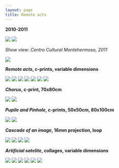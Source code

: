 ```yaml
---
layout: page
title: Remote acts
---
```

**2010-2011**

<img src="/public/tira branca fina.png">

<img src="/public/actos remotos geral(7).jpg">

_Show view: Centro Cultural Montehermoso, 2011_

<img src="/public/Screen Shot 2018-03-07 at 11.43.36.png">

**_Remote acts_, c-prints, variable dimensions**

<img src="/public/actos remotos geral(4).jpg">

<img src="/public/farrallyHall final 100x155_bea 40x25 para PILAR.jpg">

<img src="/public/2velas pyromagnet portfolio.jpg">

<img src="/public/mirage flugplatz werneuchen portfolio.jpg">

<img src="/public/o estereoscopista2b portfolio.jpg">

<img src="/public/fonte nuvens portfolio.jpg">

<img src="/public/tira branca fina.png">

**_Chorus_, c-print, 70x80cm**

<img src="/public/fila sombra portfolio.jpg">

<img src="/public/tira branca fina.png">

**_Pupile and Pinhole_, c-prints, 50x50cm, 80x100cm**  

<img src="/public/pupile and pinhole.png">

<img src="/public/pinhole espelho final portfolio.jpg">

**_Cascade of an image_, 16mm projection, loop**

<img src="/public/Screen Shot 2018-03-07 at 11.43.36.png">

<img src="/public/actos remotos geral (5).jpg">

<img src="/public/cascata gelada small.jpg">

<img src="/public/Screen Shot 2018-03-07 at 11.43.36.png">

**_Artificial satelite_, collages, variable dimensions**

<img src="/public/colagens fata morgana+montanha ponte.jpg">

<img src="/public/actos remotos geral (1).jpg">

<img src="/public/colagens parede.jpg">

<img src="/public/colagem chines 2 frames.jpg">

<img src="/public/fata morgana 1 portfolio.jpg">

<img src="/public/fata morgana 2 portfolio.jpg">
